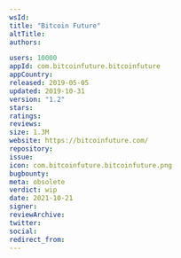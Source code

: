 ```yaml
---
wsId: 
title: "Bitcoin Future"
altTitle: 
authors:

users: 10000
appId: com.bitcoinfuture.bitcoinfuture
appCountry: 
released: 2019-05-05
updated: 2019-10-31
version: "1.2"
stars: 
ratings: 
reviews: 
size: 1.3M
website: https://bitcoinfuture.com/
repository: 
issue: 
icon: com.bitcoinfuture.bitcoinfuture.png
bugbounty: 
meta: obsolete
verdict: wip
date: 2021-10-21
signer: 
reviewArchive:
twitter: 
social:
redirect_from:
---
```


